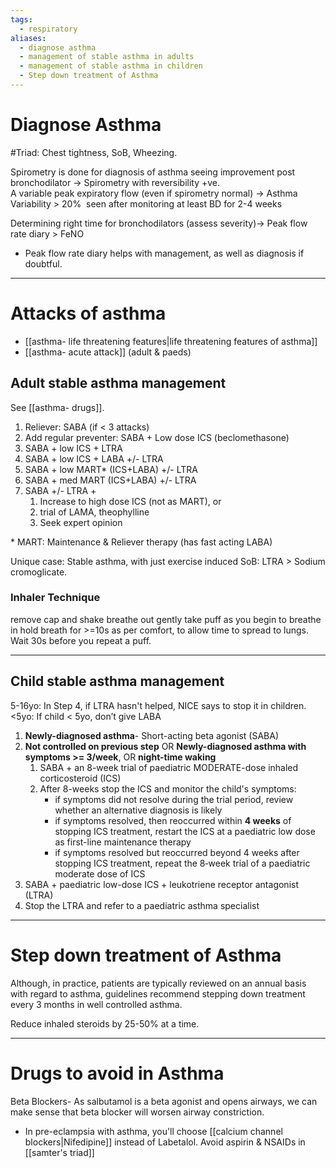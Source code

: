 ```yaml
---
tags:
  - respiratory
aliases:
  - diagnose asthma
  - management of stable asthma in adults
  - management of stable asthma in children
  - Step down treatment of Asthma
---
```

# Diagnose Asthma
#Triad: Chest tightness, SoB, Wheezing.

Spirometry is done for diagnosis of asthma seeing improvement post bronchodilator -> Spirometry with reversibility +ve.  
A variable peak expiratory flow (even if spirometry normal) -> Asthma
Variability > 20%  seen after monitoring at least BD for 2-4 weeks

Determining right time for bronchodilators (assess severity)-> Peak flow rate diary > FeNO
- Peak flow rate diary helps with management, as well as diagnosis if doubtful.

---
# Attacks of asthma
- [[asthma- life threatening features|life threatening features of asthma]]
- [[asthma- acute attack]] (adult & paeds)
## Adult stable asthma management
See [[asthma- drugs]]. 
1. Reliever: SABA (if < 3 attacks)
2. Add regular preventer: SABA + Low dose ICS (beclomethasone)
3. SABA + low ICS + LTRA
4. SABA + low ICS + LABA +/- LTRA
5. SABA + low MART* (ICS+LABA) +/- LTRA
6. SABA + med MART (ICS+LABA) +/- LTRA
7. SABA +/- LTRA +
	1. Increase to high dose ICS (not as MART), or
	2. trial of LAMA, theophylline
	3. Seek expert opinion

\* MART: Maintenance & Reliever therapy (has fast acting LABA)

Unique case: Stable asthma, with just exercise induced SoB: LTRA > Sodium cromoglicate.

### Inhaler Technique
remove cap and shake
breathe out gently
take puff as you begin to breathe in
hold breath for >=10s as per comfort, to allow time to spread to lungs. 
Wait 30s before you repeat a puff. 

---
## Child stable asthma management
5-16yo: In Step 4, if LTRA hasn't helped, NICE says to stop it in children. 
<5yo: If child < 5yo, don’t give LABA 

1. **Newly-diagnosed asthma**- Short-acting beta agonist (SABA)
2. **Not controlled on previous step** OR **Newly-diagnosed asthma with symptoms >= 3/week**, OR **night-time waking** 
	1. SABA + an 8-week trial of paediatric MODERATE-dose inhaled corticosteroid (ICS)
	2. After 8-weeks stop the ICS and monitor the child's symptoms:
		- if symptoms did not resolve during the trial period, review whether an alternative diagnosis is likely
		- if symptoms resolved, then reoccurred within **4 weeks** of stopping ICS treatment, restart the ICS at a paediatric low dose as first-line maintenance therapy
		- if symptoms resolved but reoccurred beyond 4 weeks after stopping ICS treatment, repeat the 8‑week trial of a paediatric moderate dose of ICS
3. SABA + paediatric low-dose ICS + leukotriene receptor antagonist (LTRA)
4. Stop the LTRA and refer to a paediatric asthma specialist
---
# Step down treatment of Asthma
Although, in practice, patients are typically reviewed on an annual basis with regard to asthma, guidelines recommend stepping down treatment every 3 months in well controlled asthma. 

Reduce inhaled steroids by 25-50% at a time.

---
# Drugs to avoid in Asthma
Beta Blockers- As salbutamol is a beta agonist and opens airways, we can make sense that beta blocker will worsen airway constriction. 
- In pre-eclampsia with asthma, you'll choose [[calcium channel blockers|Nifedipine]] instead of Labetalol. 
Avoid aspirin & NSAIDs in [[samter's triad]] 